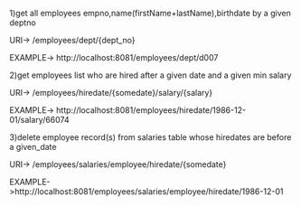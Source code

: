 1)get all employees empno,name(firstName+lastName),birthdate by a given deptno

URI-> /employees/dept/{dept_no}

EXAMPLE-> http://localhost:8081/employees/dept/d007

2)get employees list who are hired after a given date and a given min salary

URI-> /employees/hiredate/{somedate}/salary/{salary}

EXAMPLE-> http://localhost:8081/employees/hiredate/1986-12-01/salary/66074

3)delete employee record(s) from salaries table whose hiredates are before a given_date

URI-> /employees/salaries/employee/hiredate/{somedate}

EXAMPLE->http://localhost:8081/employees/salaries/employee/hiredate/1986-12-01
